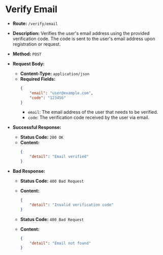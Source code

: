 # Verify Email

- **Route:** `/verify/email`
- **Description:** Verifies the user's email address using the provided verification code. The code is sent to the user's email address upon registration or request.
- **Method:** `POST`
- **Request Body:**
    - **Content-Type:** `application/json`
    - **Required Fields:**
        ```json
        {
            "email": "user@example.com",
            "code": "123456"
        }
        ```
        - `email`: The email address of the user that needs to be verified.
        - `code`: The verification code received by the user via email.

- **Successful Response:**
    - **Status Code:** `200 OK`
    - **Content:**
        ```json
        {
            "detail": "Email verified"
        }
        ```

- **Bad Response:**
    - **Status Code:** `400 Bad Request`
    - **Content:**
        ```json
        {
            "detail": "Invalid verification code"
        }
        ```

    - **Status Code:** `400 Bad Request`
    - **Content:**
        ```json
        {
            "detail": "Email not found"
        }
        ```
